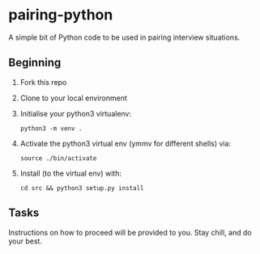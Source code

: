 # pairing-python

A simple bit of Python code to be used in pairing interview situations.

## Beginning

1. Fork this repo
1. Clone to your local environment
1. Initialise your python3 virtualenv:

   ```shell
   python3 -m venv .
   ```

1. Activate the python3 virtual env (ymmv for different shells) via:

   ```shell
   source ./bin/activate
   ```

1. Install (to the virtual env) with:

   ```shell
   cd src && python3 setup.py install
   ```

## Tasks

Instructions on how to proceed will be provided to you. Stay chill, and do your
best.

